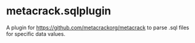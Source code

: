 # metacrack.sqlplugin

A plugin for https://github.com/metacrackorg/metacrack to parse .sql files for specific data values.
